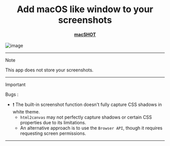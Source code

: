 <h1 align="center">Add macOS like window to your screenshots</h1>

<h4 align="center">
  <a href="https://cursed-hacker.github.io/macSHOT/" target="_blank">
    macSHOT
  </a>
</h4>

![image](https://github.com/user-attachments/assets/836cac47-806d-4378-9f59-ce0929da6649)

----------------------

> [!NOTE]
> This app does not store your screenshots.

----------------------

> [!IMPORTANT]
>  Bugs :
>	-	❗ The built-in screenshot function doesn't fully capture CSS shadows in white theme.
>		-	```html2canvas```  may not perfectly capture shadows or certain CSS properties due to its limitations.
>		-	An alternative approach is to use the ```Browser API```, though it requires requesting screen permissions.

----------------------
